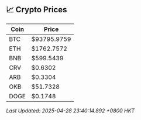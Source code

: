 ## 📈 Crypto Prices

| Coin | Price |
| ---- | ----- |
| BTC | $93795.9759 |
| ETH | $1762.7572 |
| BNB | $599.5439 |
| CRV | $0.6302 |
| ARB | $0.3304 |
| OKB | $51.7328 |
| DOGE | $0.1748 |

_Last Updated: 2025-04-28 23:40:14.892 +0800 HKT_